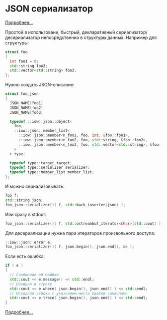 # JSON сериализатор

[Подробнее...](http://github.lan/cpp/wjson/wikis/home)

Простой в использовани, быстрый, декларативный сериализатор/десериализатор непосредственно в структуры данных. 
Например для структуры:
```cpp
struct foo
{
  int foo1 = 0;
  std::string foo2;
  std::vector<std::string> foo3;
};
```
Нужно создать JSON-описание:
```cpp
struct foo_json
{
  JSON_NAME(foo1)
  JSON_NAME(foo2)
  JSON_NAME(foo3)

  typedef ::iow::json::object<
    foo,
    ::iow::json::member_list<
      ::iow::json::member<n_foo1, foo, int, &foo::foo1>,
      ::iow::json::member<n_foo2, foo, std::string, &foo::foo2>,
      ::iow::json::member<n_foo3, foo, std::vector<std::string>, &foo::foo3, iow::json::vector_of_strings<10> >
    >
  > type;

  typedef type::target target;
  typedef type::serializer serializer;
  typedef type::member_list member_list;
};
```
И можно сериализовывать:
```cpp
foo f;
std::string json;
foo_json::serializer()( f, std::back_inserter(json) );
```
Или сразу в stdout:
```cpp
foo_json::serializer()( f, std::ostreambuf_iterator<char>(std::cout) );
```
Для десериализации нужна пара итераторов произвольного доступа:
```cpp
::iow::json::error e;
foo_json::serializer()( f, json.begin(), json.end(), &e );
```
Если есть ошибка:
```cpp
if ( e )
{
  // Сообщение об ошибке
  std::cout << e.message() << std::endl;
  // Позиция в строке
  std::cout << e.where( json.begin(), json.end() ) << std::endl;
  // Исходная строка с указанием места ошибки символами 
  std::cout << e.trace( json.begin(), json.end() ) << std::endl;
}
```

[Подробнее...](http://github.lan/cpp/wjson/wikis/home)